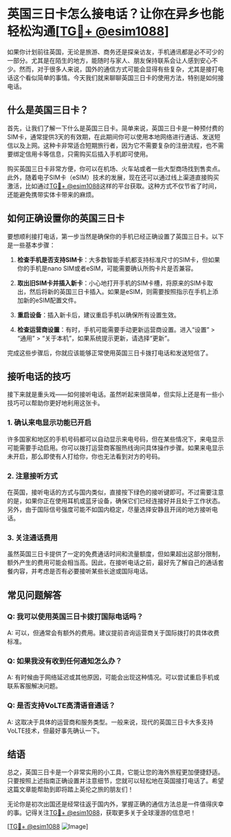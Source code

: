 # 英国三日卡怎么接电话？让你在异乡也能轻松沟通[[TG💪+ @esim1088](https://t.me/s/esim1088)]

如果你计划前往英国，无论是旅游、商务还是探亲访友，手机通讯都是必不可少的一部分。尤其是在陌生的地方，能随时与家人、朋友保持联系会让人感到安心不少。然而，对于很多人来说，国外的通信方式可能会显得有些复杂，尤其是接打电话这个看似简单的事情。今天我们就来聊聊英国三日卡的使用方法，特别是如何接电话。

## 什么是英国三日卡？

首先，让我们了解一下什么是英国三日卡。简单来说，英国三日卡是一种预付费的SIM卡，通常提供3天的有效期，在此期间你可以使用本地网络进行通话、发送短信以及上网。这种卡非常适合短期旅行者，因为它不需要复杂的注册流程，也不需要绑定信用卡等信息，只需购买后插入手机即可使用。

购买英国三日卡非常方便，你可以在机场、火车站或者一些大型商场找到售卖点。此外，随着电子SIM卡（eSIM）技术的发展，现在还可以通过线上渠道直接购买激活，比如通过[TG💪+ @esim1088](https://t.me/s/esim1088)这样的平台获取。这种方式不仅节省了时间，还能避免携带实体卡带来的麻烦。

## 如何正确设置你的英国三日卡

要想顺利接打电话，第一步当然是确保你的手机已经正确设置了英国三日卡。以下是一些基本步骤：

1. **检查手机是否支持SIM卡**：大多数智能手机都支持标准尺寸的SIM卡，但如果你的手机是nano SIM或者eSIM，可能需要确认所购卡片是否兼容。
   
2. **取出旧SIM卡并插入新卡**：小心地打开手机的SIM卡槽，将原来的SIM卡取出，然后将新的英国三日卡插入。如果是eSIM，则需要按照指示在手机上添加新的eSIM配置文件。

3. **重启设备**：插入新卡后，建议重启手机以确保所有设置生效。

4. **检查运营商设置**：有时，手机可能需要手动更新运营商设置。进入“设置” > “通用” > “关于本机”，如果系统提示更新，请选择“更新”。

完成这些步骤后，你就应该能够正常使用英国三日卡拨打电话和发送短信了。

## 接听电话的技巧

接下来就是重头戏——如何接听电话。虽然听起来很简单，但实际上还是有一些小技巧可以帮助你更好地利用这张卡。

### 1. 确认来电显示功能已开启

许多国家和地区的手机号码都可以自动显示来电号码，但在某些情况下，来电显示可能需要手动启用。你可以拨打运营商客服热线询问具体操作步骤。如果来电显示未开启，那么即使有人打给你，你也无法看到对方的号码。

### 2. 注意接听方式

在英国，接听电话的方式与国内类似，直接按下绿色的接听键即可。不过需要注意的是，如果你正在使用耳机或蓝牙设备，确保它们已经连接好并且处于工作状态。另外，由于国际信号强度可能不如国内稳定，尽量选择安静且开阔的地方接听电话。

### 3. 关注通话费用

虽然英国三日卡提供了一定的免费通话时间和流量额度，但如果超出这部分限制，额外产生的费用可能会相当高。因此，在接听电话之前，最好先了解自己的通话套餐内容，并考虑是否有必要接听某些长途或国际电话。

## 常见问题解答

### Q: 我可以使用英国三日卡拨打国际电话吗？
A: 可以，但通常会有额外的费用。建议提前咨询运营商关于国际拨打的具体收费标准。

### Q: 如果我没有收到任何通知怎么办？
A: 有时候由于网络延迟或其他原因，可能会出现这种情况。可以尝试重启手机或联系客服解决问题。

### Q: 是否支持VoLTE高清语音通话？
A: 这取决于具体的运营商和服务类型。一般来说，现代的英国三日卡大多支持VoLTE技术，但最好事先确认一下。

## 结语

总之，英国三日卡是一个非常实用的小工具，它能让您的海外旅程更加便捷舒适。只要按照上述指南正确设置并注意细节，您就可以轻松地在英国接打电话了。希望这篇文章能帮助到即将踏上英伦之旅的朋友们！

无论你是初次出国还是经常往返于国内外，掌握正确的通信方法总是一件值得庆幸的事。记得关注[TG💪+ @esim1088](https://t.me/s/esim1088)，获取更多关于全球漫游的信息吧！

[[TG💪+ @esim1088](https://t.me/s/esim1088) ![Image](https://i.postimg.cc/4NQfJmqS/Snipaste-2025-05-13-00-14-12.png)]